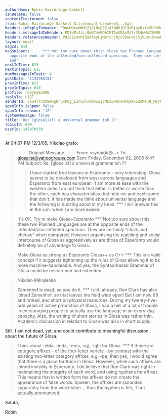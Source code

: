 ```yaml
---
authorName: Robin Fairbridge Gaskell
canDelete: false
contentTrasformed: false
from: Robin Fairbridge Gaskell &lt;drought-breaker@...&gt;
headers.inReplyToHeader: PDAwMDcwMWM1ZjdjNyQ3ZjA5NWRjMCQzMjgyNzYzZUBhMGgzcjc+
headers.messageIdInHeader: PDYuMi4zLjQuMC4yMDA1MTIwODAxMzYzOC4wMmI5MGRiMEBwby5wYWNpZmljLm5ldC5hdT4=
headers.referencesHeader: PDI3ZC4xMTQ5OTAyLjMwYzFjNjc5QGFvbC5jb20+IDwwMDA3MDFjNWY3YzckN2YwOTVkYzAkMzI4Mjc2M2VAYTBoM3I3Pg==
layout: email
msgId: 614
msgSnippet: '... *** Not too sure about this: these two Planned Languages are at the
  opposite ends of the inflected/non-inflected spectrum.  They are certainly ^chalk
  and'
nextInTime: 615
nextInTopic: 615
numMessagesInTopic: 4
postDate: '1133968151'
prevInTime: 613
prevInTopic: 610
profile: robynge2000
replyTo: LIST
senderId: 3bo4lYcOX8ewgQrLKPOg_L3nGJlvtmQcw1cMLS6FRxaPRAzAY6ZuMtJH_Msy6EiMp5TIa72aTflfL1D7-sffyqew2hVlKK3JHrUNPRun9BdGBCmb_c_I6xgqDYUUnbOZ
spamInfo.isSpam: false
spamInfo.reason: '12'
systemMessage: false
title: 'Re: [glosalist] a universal grammar ish ??'
topicId: 609
userId: 147970330
---
```


At 04:07 PM 12/3/05, Nikolao grafo:

>----- Original Message -----
>From: <sydpidd@...>
>To: <glosalist@yahoogroups.com>
>Sent: Friday, December 02, 2005 6:47 PM
>Subject: Re: [glosalist] a universal grammar ish ??
>
> > I have started free lessons in Esperanto - very interesting. Glosa seems
>to
> > be developed from west europe languages and Esperanto from east
>european -I am
> > more at ease with the western ones.I do not think that either is better or
> > worse than the other, each has characteristics that help me and each some
>that
> > don't. It has made me think about universal language and the following is
> > buzzing about in my head.
*** I will answer this in the a.m. when I am more awake.

>It's OK. Try to make Glosa+Esperanto
*** Not too sure about this: these two Planned Languages are at the 
opposite ends of the inflected/non-inflected spectrum.  They are 
certainly ^chalk and cheese^ when compared.
      However organising the teaching and social intercourse of Glosa 
as aggressively as are those of Esperanto would definitely be of 
advantage to Glosa.

>Make Glosa as strong as Esperanto
>Glosa++ as C++
*** This is a valid concept if it suggests tightening up the rules of 
Glosa allowing it to be more machine-handleable.  And yes, the 
Syntax-based Grammar of Glosa could be researched and extended.

>Nikolao Mihajlenko
>
>Zamenhof is dead, so you do it.
*** I did, already.  Ron Clark has also joined Zamenhof, so that 
leaves the field wide open!
   But I am now 69 and retired, and short on physical 
resources.  During my twenty-five-odd years of active promotion of 
Glosa, I had a hell of a lot of trouble in encouraging people to 
actually use the language in an every-day capacity.  Also, the 
writing of short stories in Glosa was rather thin.  Academic 
discussion in relation to Glosa was also in short supply.

   Still, I am not dead, yet, and could contribute to meaningful 
discussion about the future of Glosa.

>Think about -ebla, -inda, -ema, -igi, -ighi for Glosa.
*** If these are category affixes - of the four-letter variety - by 
contrast with the existing two-letter category affixes, e.g. -pe, 
then yes, I would agree that there is a place for them in 
Glosa.  However, while such affixes are joined invisibly in 
Esperanto, I do believe that Ron Clark was right in maintaining the 
integrity of each word, and using hyphens for affixes.  This means 
that in written form the affixes do not create the appearance of 
false words.  Spoken, the affixes are ssounded separately from the 
word-stem ... thus the hyphen is felt, if not actually pronounced.

Saluta,

Robin


